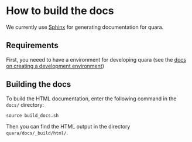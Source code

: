 # How to build the docs

We currently use [Sphinx](https://www.sphinx-doc.org/en/master/) for generating documentation for quara.

## Requirements

First, you neeed to have a environment for developing quara (see the [docs on creating a development environment](https://github.com/tknrsgym/quara#devlopment))

## Building the docs

To build the HTML documentation, enter the following command in the ``docs/`` directory:

    source build_docs.sh

Then you can find the HTML output in the directory ``quara/docs/_build/html/``.

